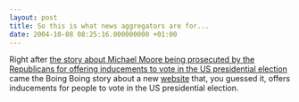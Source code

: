 ```yaml
---
layout: post
title: So this is what news aggregators are for...
date: 2004-10-08 08:25:16.000000000 +01:00
---
```

Right after <a href="http://www.michaelmoore.com/words/index.php?id=194">the story about Michael Moore being prosecuted by the Republicans for offering inducements to vote in the US presidential election</a> came the Boing Boing story about a new <a href="http://www.getofftheinternetandvote.com/">website</a> that, you guessed it, offers inducements for people to vote in the US presidential election.
